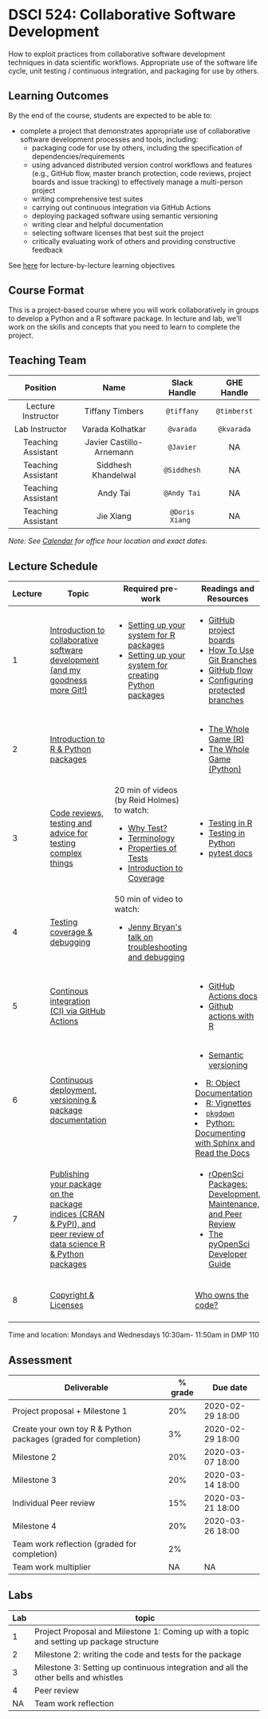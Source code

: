 # DSCI 524: Collaborative Software Development

How to exploit practices from collaborative software development techniques in data scientific workflows. Appropriate use of the software life cycle, unit testing / continuous integration, and packaging for use by others.

## Learning Outcomes

By the end of the course, students are expected to be able to:
- complete a project that demonstrates appropriate use of collaborative software development processes and tools, including:
    - packaging code for use by others, including the specification of dependencies/requirements
    - using advanced distributed version control workflows and features (e.g., GitHub flow, master branch protection, code reviews, project boards and issue tracking) to effectively manage a multi-person project
    - writing comprehensive test suites
    - carrying out continuous integration via GitHub Actions
    - deploying packaged software using semantic versioning
    - writing clear and helpful documentation
    - selecting software licenses that best suit the project
    - critically evaluating work of others and providing constructive feedback

See [here](lecture_learning_objectives.md) for lecture-by-lecture learning objectives

## Course Format
This is a project-based course where you will work collaboratively in groups to develop a Python and a R software package. In lecture and lab, we'll work on the skills and concepts that you need to learn to complete the project. 

## Teaching Team

| Position | Name  | Slack Handle | GHE Handle |
| :------: | :---: | :----------: | :--------: |
| Lecture Instructor | Tiffany Timbers  | `@tiffany` | `@timberst` |
| Lab Instructor | Varada Kolhatkar | `@varada`  | `@kvarada`  |
| Teaching Assistant | Javier Castillo-Arnemann | `@Javier` | NA |
| Teaching Assistant | Siddhesh Khandelwal  | `@Siddhesh` | NA |
| Teaching Assistant | Andy Tai| `@Andy Tai` | NA |
| Teaching Assistant | Jie Xiang | `@Doris Xiang ` | NA |


*Note: See [Calendar](https://ubc-mds.github.io/calendar/) for office hour location and exact dates.*


## Lecture Schedule
| Lecture  | Topic | Required pre-work | Readings and Resources| Video |
|----------|-------|-------------------|-----------------------|-------|
| 1  | [Introduction to collaborative software development (and my goodness more Git!)](lectures/01_lecture-intro-more-git.md) | <ul><li>[Setting up your system for R packages](https://r-pkgs.org/setup.html)</li><li>[Setting up your system for creating Python packages](https://ubc-mds.github.io/py-pkgs/setup.html)</li></ul> | <ul><li>[GitHub project boards](https://help.github.com/en/github/managing-your-work-on-github/about-project-boards)</li><li>[How To Use Git Branches](https://www.digitalocean.com/community/tutorials/how-to-use-git-branches)</li><li>[GitHub flow](https://githubflow.github.io/)</li><li>[Configuring protected branches](https://help.github.com/en/github/administering-a-repository/configuring-protected-branches) |
| 2 |  [Introduction to R & Python packages](lectures/02_lecture-intro-to-r-and-python-pkgs.md)  | |  <ul><li>[The Whole Game (R)](https://r-pkgs.org/whole-game.html)</li><li>[The Whole Game (Python)](https://ubc-mds.github.io/py-pkgs/whole-game.html)</li></ul> |  
| 3 | [Code reviews, testing and advice for testing complex things](lectures/03_lecture-code-review-and-testing.md) | 20 min of videos (by Reid Holmes) to watch: <ul><li>[Why Test?](http://www.youtube.com/watch?v=Uamo4Ej0tWk)</li><li>[Terminology](http://www.youtube.com/watch?v=WKrvx7qCUDI)</li><li>[Properties of Tests](http://www.youtube.com/watch?v=ll1k3Pks3ZA)</li><li>[Introduction to Coverage](http://www.youtube.com/watch?v=iujQEm9oono)</li></ul> | <ul><li>[Testing in R](https://r-pkgs.org/tests.html)</li><li>[Testing in Python](https://ubc-mds.github.io/py-pkgs/testing.html#python-pytest)</li><li>[pytest docs](https://docs.pytest.org/en/latest/)</li></ul> |
| 4 | [Testing coverage & debugging](lectures/04_lecture-debugging-and-docs.md) | 50 min of video to watch: <ul><li>[Jenny Bryan's talk on troubleshooting and debugging](https://resources.rstudio.com/rstudio-conf-2020/object-of-type-closure-is-not-subsettable-jenny-bryan)</li></ul>  |  |
| 5 | [Continous integration (CI) via GitHub Actions](lectures/05_lecture-continuous-integration-and-github-actions.md) |  | <ul><li>[GitHub Actions docs](https://help.github.com/en/actions)</li><li>[Github actions with R](https://ropenscilabs.github.io/actions_sandbox/packageci.html)</li></ul> |
| 6 | [Continuous deployment, versioning & package documentation](lectures/06_lecture-cd-semver-and-docs.ipynb) |  | <ul><li>[Semantic versioning](https://semver.org/)</ul><li>[R: Object Documentation](https://r-pkgs.org/man.html)</li><li>[R: Vignettes](https://r-pkgs.org/vignettes.html)</li><li>[`pkgdown`](https://pkgdown.r-lib.org/)<li>[Python: Documenting with Sphinx and Read the Docs](https://www.pythonforthelab.com/blog/documenting-with-sphinx-and-readthedocs/)</li></ul> |
| 7 | [Publishing your package on the package indices (CRAN & PyPI), and peer review of data science R & Python packages](lectures/07_lecture-pypi-cran-and-pkg-review.ipynb) |  | <ul><li>[rOpenSci Packages: Development, Maintenance, and Peer Review](https://devguide.ropensci.org/)</li><li>[The pyOpenSci Developer Guide](https://www.pyopensci.org/dev_guide/intro)</li></ul> | [lecture 7 video link](https://youtu.be/LQjTuoC8DVo) |
| 8 | [Copyright & Licenses](lectures/08_lecture-who-owns-the-code-and-how-can-I-use-it.ipynb) |  | [Who owns the code?](https://asp-software.org/www/misv_resources/business-articles/who-owns-the-code/) | [lecture 8 video link](https://youtu.be/IUmf-z2yRFE) |


Time and location: Mondays and Wednesdays 10:30am- 11:50am in DMP 110

## Assessment
| Deliverable | % grade | Due date |
|------------|----------|----------|
| Project proposal + Milestone 1 | 20% | 2020-02-29 18:00 |
| Create your own toy R & Python packages (graded for completion) | 3% | 2020-02-29 18:00 |
| Milestone 2 | 20% |  2020-03-07 18:00 |
| Milestone 3  | 20% | 2020-03-14 18:00 |
| Individual Peer review | 15% | 2020-03-21 18:00 |
| Milestone 4 | 20% | 2020-03-26 18:00 |
| Team work reflection (graded for completion) | 2% | 
| Team work multiplier | NA | NA | 

## Labs

| Lab | topic | 
|-----|------|
| 1 | Project Proposal and Milestone 1: Coming up with a topic and setting up package structure |
| 2 | Milestone 2: writing the code and tests for the package  |
| 3 | Milestone 3: Setting up continuous integration and all the other bells and whistles |
| 4 | Peer review |
| NA | Team work reflection |

